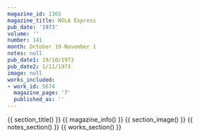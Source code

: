 ```yaml
---
magazine_id: 1365
magazine_title: NOLA Express
pub_date: '1973'
volume: ''
number: 141
month: October 19-November 1
notes: null
pub_date1: 19/10/1973
pub_date2: 1/11/1973
image: null
works_included:
- work_id: 5674
  magazine_page: '7'
  published_as: ''
---
```


{{ section_title() }}
{{ magazine_info() }}
{{ section_image() }}
{{ notes_section() }}
{{ works_section() }}
